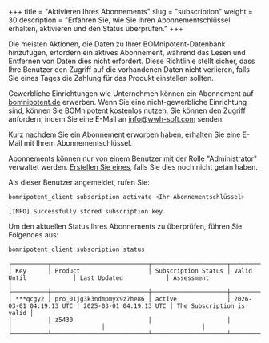 +++
title = "Aktivieren Ihres Abonnements"
slug = "subscription"
weight = 30
description = "Erfahren Sie, wie Sie Ihren Abonnementschlüssel erhalten, aktivieren und den Status überprüfen."
+++

Die meisten Aktionen, die Daten zu Ihrer BOMnipotent-Datenbank hinzufügen, erfordern ein aktives Abonnement, während das Lesen und Entfernen von Daten dies nicht erfordert. Diese Richtlinie stellt sicher, dass Ihre Benutzer den Zugriff auf die vorhandenen Daten nicht verlieren, falls Sie eines Tages die Zahlung für das Produkt einstellen sollten.

Gewerbliche Einrichtungen wie Unternehmen können ein Abonnement auf [bomnipotent.de](https://www.bomnipotent.de/de/pricing) erwerben. Wenn Sie eine nicht-gewerbliche Einrichtung sind, können Sie BOMnipotent kostenlos nutzen. Sie können den Zugriff anfordern, indem Sie eine E-Mail an [info@wwh-soft.com](mailto:info@wwh-soft.com) senden.

Kurz nachdem Sie ein Abonnement erworben haben, erhalten Sie eine E-Mail mit Ihrem Abonnementschlüssel.

Abonnements können nur von einem Benutzer mit der Rolle "Administrator" verwaltet werden. [Erstellen Sie eines](/de/server/setup/admin/), falls Sie dies noch nicht getan haben.

Als dieser Benutzer angemeldet, rufen Sie:
```bash
bomnipotent_client subscription activate <Ihr Abonnementschlüssel>
```
``` {wrap="false" title="output"}
[INFO] Successfully stored subscription key.
```

Um den aktuellen Status Ihres Abonnements zu überprüfen, führen Sie Folgendes aus:
```bash
bomnipotent_client subscription status
```
``` {wrap="false" title="output"}
╭──────────┬───────────────────────────┬─────────────────────┬─────────────────────────┬─────────────────────────┬───────────────────────────╮
│ Key      │ Product                   │ Subscription Status │ Valid Until             │ Last Updated            │ Assessment                │
├──────────┼───────────────────────────┼─────────────────────┼─────────────────────────┼─────────────────────────┼───────────────────────────┤
│ ***qcgy2 │ pro_01jg3k3ndmpmyx9z7he86 │ active              │ 2026-03-01 04:19:13 UTC │ 2025-03-01 04:19:13 UTC │ The Subscription is valid │
│          │ z5430                     │                     │                         │                         │                           │
╰──────────┴───────────────────────────┴─────────────────────┴─────────────────────────┴─────────────────────────┴───────────────────────────╯
```
